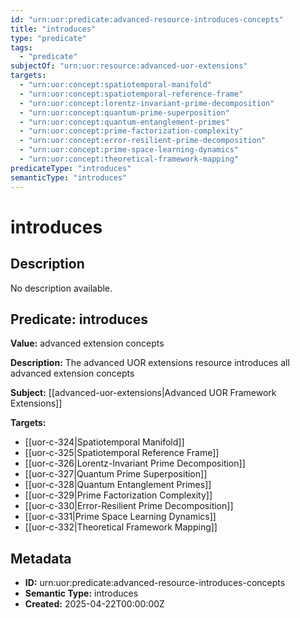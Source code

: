 ```yaml
---
id: "urn:uor:predicate:advanced-resource-introduces-concepts"
title: "introduces"
type: "predicate"
tags:
  - "predicate"
subjectOf: "urn:uor:resource:advanced-uor-extensions"
targets:
  - "urn:uor:concept:spatiotemporal-manifold"
  - "urn:uor:concept:spatiotemporal-reference-frame"
  - "urn:uor:concept:lorentz-invariant-prime-decomposition"
  - "urn:uor:concept:quantum-prime-superposition"
  - "urn:uor:concept:quantum-entanglement-primes"
  - "urn:uor:concept:prime-factorization-complexity"
  - "urn:uor:concept:error-resilient-prime-decomposition"
  - "urn:uor:concept:prime-space-learning-dynamics"
  - "urn:uor:concept:theoretical-framework-mapping"
predicateType: "introduces"
semanticType: "introduces"
---
```


# introduces

## Description

No description available.

## Predicate: introduces

**Value:** advanced extension concepts

**Description:** The advanced UOR extensions resource introduces all advanced extension concepts

**Subject:** [[advanced-uor-extensions|Advanced UOR Framework Extensions]]

**Targets:**

- [[uor-c-324|Spatiotemporal Manifold]]
- [[uor-c-325|Spatiotemporal Reference Frame]]
- [[uor-c-326|Lorentz-Invariant Prime Decomposition]]
- [[uor-c-327|Quantum Prime Superposition]]
- [[uor-c-328|Quantum Entanglement Primes]]
- [[uor-c-329|Prime Factorization Complexity]]
- [[uor-c-330|Error-Resilient Prime Decomposition]]
- [[uor-c-331|Prime Space Learning Dynamics]]
- [[uor-c-332|Theoretical Framework Mapping]]

## Metadata

- **ID:** urn:uor:predicate:advanced-resource-introduces-concepts
- **Semantic Type:** introduces
- **Created:** 2025-04-22T00:00:00Z

